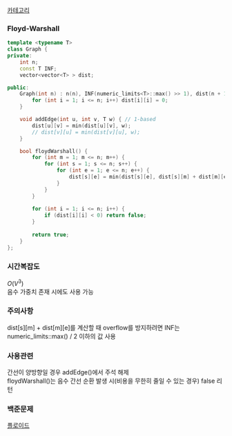 [카테고리](/README.md)
### Floyd-Warshall
```cpp
template <typename T>
class Graph {
private:
    int n;
    const T INF;
    vector<vector<T> > dist;

public:
    Graph(int n) : n(n), INF(numeric_limits<T>::max() >> 1), dist(n + 1, vector<T>(n + 1, INF)) {
        for (int i = 1; i <= n; i++) dist[i][i] = 0;
    }

    void addEdge(int u, int v, T w) { // 1-based
        dist[u][v] = min(dist[u][v], w);
        // dist[v][u] = min(dist[v][u], w);
    }

    bool floydWarshall() {
        for (int m = 1; m <= n; m++) {
            for (int s = 1; s <= n; s++) {
                for (int e = 1; e <= n; e++) {
                    dist[s][e] = min(dist[s][e], dist[s][m] + dist[m][e]);
                }
            }
        }
        
        for (int i = 1; i <= n; i++) {
            if (dist[i][i] < 0) return false;
        }
        
        return true;
    }
};
```
### 시간복잡도 
$O(V^3)$   
음수 가중치 존재 시에도 사용 가능

### 주의사항
dist[s][m] + dist[m][e]를 계산할 때 overflow를 방지하려면 INF는 numeric_limits::max() / 2 이하의 값 사용   

### 사용관련
간선이 양방향일 경우 addEdge()에서 주석 해제   
floydWarshall()는 음수 간선 순환 발생 시(비용을 무한히 줄일 수 있는 경우) false 리턴   

### 백준문제
[플로이드](https://www.acmicpc.net/problem/11404)